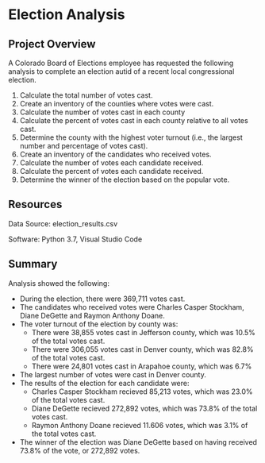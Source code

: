 # Election Analysis

## Project Overview
A Colorado Board of Elections employee has requested the following analysis to complete an election autid of a recent local congressional election.

1. Calculate the total number of votes cast.
2. Create an inventory of the counties where votes were cast.
3. Calculate the number of votes cast in each county
4. Calculate the percent of votes cast in each county relative to all votes cast.
5. Determine the county with the highest voter turnout (i.e., the largest number and percentage of votes cast).
6. Create an inventory of the candidates who received votes.
7. Calculate the number of votes each candidate received.
8. Calculate the percent of votes each candidate received.
9. Determine the winner of the election based on the popular vote.

## Resources
Data Source: election_results.csv

Software: Python 3.7, Visual Studio Code

## Summary
Analysis showed the following:
- During the election, there were 369,711 votes cast.
- The candidates who received votes were Charles Casper Stockham, Diane DeGette and Raymon Anthony Doane.
- The voter turnout of the election by county was:
  - There were 38,855 votes cast in Jefferson county, which was 10.5% of the total votes cast.
  - There were 306,055 votes cast in Denver county, which was 82.8% of the total votes cast.
  - There were 24,801 votes cast in Arapahoe county, which was 6.7%
- The largest number of votes were cast in Denver county.
- The results of the election for each candidate were:
  - Charles Casper Stockham recieved 85,213 votes, which was 23.0% of the total votes cast.
  - Diane DeGette recieved 272,892 votes, which was 73.8% of the total votes cast.
  - Raymon Anthony Doane recieved 11.606 votes, which was 3.1% of the total votes cast.
- The winner of the election was Diane DeGette based on having received 73.8% of the vote, or 272,892 votes.
